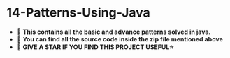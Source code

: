 # 14-Patterns-Using-Java
- 🌱 **This contains all the basic and advance patterns solved in java.**
- 🌱 **You can find all the source code inside the zip file mentioned above** 
- 🌱 **GIVE A STAR IF YOU FIND THIS PROJECT USEFUL⭐**

